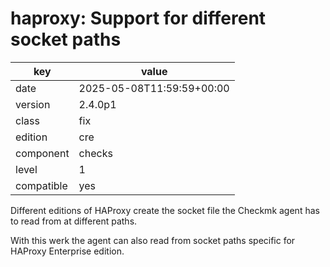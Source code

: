 [//]: # (werk v2)
# haproxy: Support for different socket paths

key        | value
---------- | ---
date       | 2025-05-08T11:59:59+00:00
version    | 2.4.0p1
class      | fix
edition    | cre
component  | checks
level      | 1
compatible | yes

Different editions of HAProxy create the socket file the Checkmk agent has to read from at different paths.

With this werk the agent can also read from socket paths specific for HAProxy Enterprise edition.

